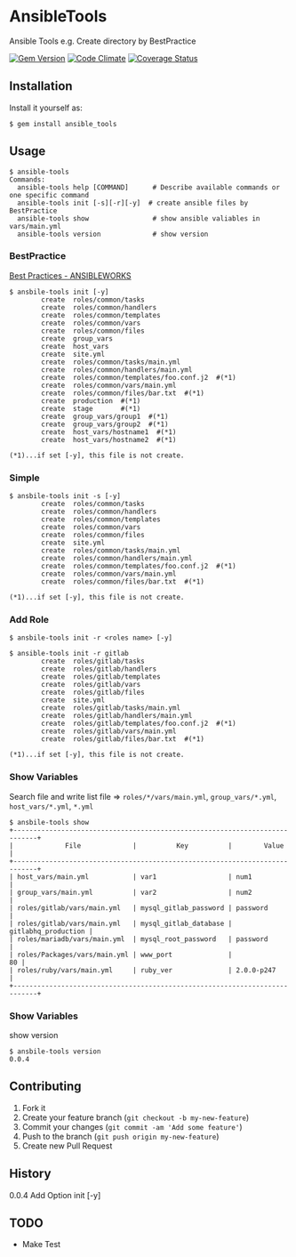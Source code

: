 # AnsibleTools

Ansible Tools e.g. Create directory by BestPractice

[![Gem Version](https://badge.fury.io/rb/ansible_tools.png)](http://badge.fury.io/rb/ansible_tools)
[![Code Climate](https://codeclimate.com/github/volanja/ansible_tools.png)](https://codeclimate.com/github/volanja/ansible_tools)
[![Coverage Status](https://coveralls.io/repos/volanja/ansible_tools/badge.png)](https://coveralls.io/r/volanja/ansible_tools)

## Installation

Install it yourself as:
```
$ gem install ansible_tools
```

## Usage

```
$ ansible-tools
Commands:
  ansible-tools help [COMMAND]      # Describe available commands or one specific command
  ansible-tools init [-s][-r][-y]  # create ansible files by BestPractice
  ansible-tools show                # show ansible valiables in vars/main.yml
  ansible-tools version             # show version
```

### BestPractice
[Best Practices - ANSIBLEWORKS](http://www.ansibleworks.com/docs/playbooks_best_practices.html)

```
$ ansbile-tools init [-y]
		create	roles/common/tasks
		create	roles/common/handlers
		create	roles/common/templates
		create	roles/common/vars
		create	roles/common/files
		create	group_vars
		create	host_vars
		create	site.yml
		create	roles/common/tasks/main.yml
		create	roles/common/handlers/main.yml
		create	roles/common/templates/foo.conf.j2  #(*1)
		create	roles/common/vars/main.yml
		create	roles/common/files/bar.txt  #(*1)
		create	production  #(*1)
		create	stage       #(*1)
		create	group_vars/group1  #(*1)
		create	group_vars/group2  #(*1)
		create	host_vars/hostname1  #(*1)
		create	host_vars/hostname2  #(*1)

(*1)...if set [-y], this file is not create.
```

### Simple

```
$ ansbile-tools init -s [-y]
		create	roles/common/tasks
		create	roles/common/handlers
		create	roles/common/templates
		create	roles/common/vars
		create	roles/common/files
		create	site.yml
		create	roles/common/tasks/main.yml
		create	roles/common/handlers/main.yml
		create	roles/common/templates/foo.conf.j2  #(*1)
		create	roles/common/vars/main.yml
		create	roles/common/files/bar.txt  #(*1)

(*1)...if set [-y], this file is not create.
```

### Add Role

```
$ ansbile-tools init -r <roles name> [-y]

$ ansible-tools init -r gitlab
		create	roles/gitlab/tasks
		create	roles/gitlab/handlers
		create	roles/gitlab/templates
		create	roles/gitlab/vars
		create	roles/gitlab/files
		create	site.yml
		create	roles/gitlab/tasks/main.yml
		create	roles/gitlab/handlers/main.yml
		create	roles/gitlab/templates/foo.conf.j2  #(*1)
		create	roles/gitlab/vars/main.yml
		create	roles/gitlab/files/bar.txt  #(*1)

(*1)...if set [-y], this file is not create.
```

### Show Variables
Search file and write list
file =>  `roles/*/vars/main.yml`, `group_vars/*.yml`, `host_vars/*.yml`, `*.yml`

```
$ ansbile-tools show
+----------------------------------------------------------------------------+
|             File             |          Key          |        Value        |
+----------------------------------------------------------------------------+
| host_vars/main.yml           | var1                  | num1                |
| group_vars/main.yml          | var2                  | num2                |
| roles/gitlab/vars/main.yml   | mysql_gitlab_password | password            |
| roles/gitlab/vars/main.yml   | mysql_gitlab_database | gitlabhq_production |
| roles/mariadb/vars/main.yml  | mysql_root_password   | password            |
| roles/Packages/vars/main.yml | www_port              |                  80 |
| roles/ruby/vars/main.yml     | ruby_ver              | 2.0.0-p247          |
+----------------------------------------------------------------------------+
```

### Show Variables
show version

```
$ ansbile-tools version
0.0.4
```

## Contributing

1. Fork it
2. Create your feature branch (`git checkout -b my-new-feature`)
3. Commit your changes (`git commit -am 'Add some feature'`)
4. Push to the branch (`git push origin my-new-feature`)
5. Create new Pull Request

## History
0.0.4  Add Option init [-y]

## TODO
+ Make Test
